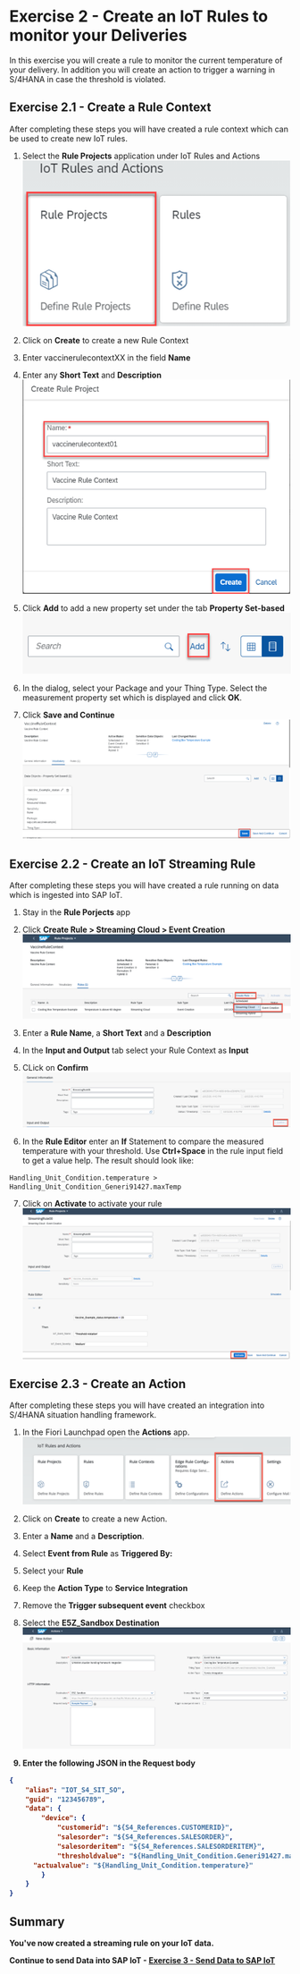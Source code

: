 # Exercise 2 - Create an IoT Rules to monitor your Deliveries

In this exercise you will create a rule to monitor the current temperature of your delivery. In addition you will create an action to trigger a warning in S/4HANA in case the threshold is violated.

## Exercise 2.1 - Create a Rule Context

After completing these steps you will have created a rule context which can be used to create new IoT rules.

1.	Select the <b>Rule Projects</b> application under IoT Rules and Actions
<br>![](/exercises/ex2/images/rc1.png)

2.	Click on <b>Create</b> to create a new Rule Context 

3.	Enter vaccinerulecontextXX in the field <b>Name</b>
4.	Enter any <b>Short Text</b> and <b>Description</b>
<br>![](/exercises/ex2/images/rc2.png)

5.	Click <b>Add</b> to add a new property set under the tab <b>Property Set-based</b>
<br>![](/exercises/ex2/images/rc3.png)

6. In the dialog, select your Package and your Thing Type. Select the measurement property set which is displayed and click <b>OK</b>. 
7. Click <b>Save and Continue</b>
<br>![](/exercises/ex2/images/rc4.png)


## Exercise 2.2 - Create an IoT Streaming Rule

After completing these steps you will have created a rule running on data which is ingested into SAP IoT.

1. Stay in the <b>Rule Porjects</b> app

2. Click <b>Create Rule > Streaming Cloud > Event Creation</b>
<br>![](/exercises/ex2/images/ru1.png)

3. Enter a <b>Rule Name</b>, a <b>Short Text</b> and a <b>Description</b>

4. In the <b>Input and Output</b> tab select your Rule Context as <b>Input</b>

5. CLick on <b>Confirm</b>
<br>![](/exercises/ex2/images/ru2.png)


6. In the <b>Rule Editor</b> enter an <b>If</b> Statement to compare the measured temperature with your threshold. Use <b>Ctrl+Space</b> in the rule input field to get a value help. The result should look like:
```
Handling_Unit_Condition.temperature > Handling_Unit_Condition_Generi91427.maxTemp 
```

7. Click on <b>Activate</b> to activate your rule
<br>![](/exercises/ex2/images/ru3.png)

## Exercise 2.3 - Create an Action

After completing these steps you will have created an integration into S/4HANA situation handling framework.

1. In the Fiori Launchpad open the <b>Actions</b> app.
<br>![](/exercises/ex2/images/ac1.png)

2. Click on <b>Create</b> to create a new Action.

3. Enter a <b>Name</b> and a <b>Description</b>.

4. Select <b>Event from Rule</b> as <b>Triggered By:</b>

5. Select your <b>Rule</b>

6. Keep the <b>Action Type</b> to <b>Service Integration</b>

7. Remove the <b>Trigger subsequent event</b> checkbox

8. Select the <b>E5Z_Sandbox Destination<b>
<br>![](/exercises/ex2/images/ac2.png)

9. Enter the following JSON in the <b>Request body</b>
```json
{
	"alias": "IOT_S4_SIT_SO",
	"guid": "123456789",
	"data": {
		"device": {
			"customerid": "${S4_References.CUSTOMERID}",
			"salesorder": "${S4_References.SALESORDER}",
			"salesorderitem": "${S4_References.SALESORDERITEM}",
			"thresholdvalue": "${Handling_Unit_Condition.Generi91427.maxTemp}",
      "actualvalue": "${Handling_Unit_Condition.temperature}"
		}
	}
}
```


## Summary

You've now created a streaming rule on your IoT data. 

Continue to send Data into SAP IoT - [Exercise 3 - Send Data to SAP IoT](../ex3/README.md)
